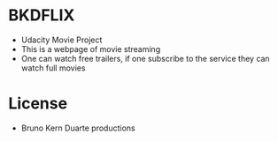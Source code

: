 # BKDFLIX
+ Udacity Movie Project
+ This is a webpage of movie streaming
+ One can watch free trailers, if one subscribe to the service they can watch full movies

# License
+ Bruno Kern Duarte productions

